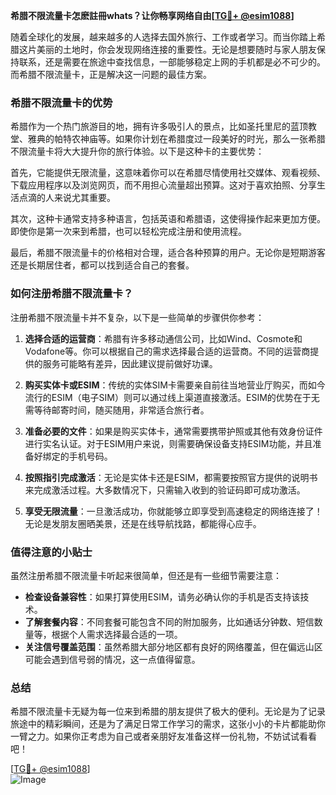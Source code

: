 **希腊不限流量卡怎麽註冊whats？让你畅享网络自由[[TG💪+ @esim1088](https://t.me/s/esim1088)]**

随着全球化的发展，越来越多的人选择去国外旅行、工作或者学习。而当你踏上希腊这片美丽的土地时，你会发现网络连接的重要性。无论是想要随时与家人朋友保持联系，还是需要在旅途中查找信息，一部能够稳定上网的手机都是必不可少的。而希腊不限流量卡，正是解决这一问题的最佳方案。

### 希腊不限流量卡的优势

希腊作为一个热门旅游目的地，拥有许多吸引人的景点，比如圣托里尼的蓝顶教堂、雅典的帕特农神庙等。如果你计划在希腊度过一段美好的时光，那么一张希腊不限流量卡将大大提升你的旅行体验。以下是这种卡的主要优势：

首先，它能提供无限流量，这意味着你可以在希腊尽情使用社交媒体、观看视频、下载应用程序以及浏览网页，而不用担心流量超出预算。这对于喜欢拍照、分享生活点滴的人来说尤其重要。

其次，这种卡通常支持多种语言，包括英语和希腊语，这使得操作起来更加方便。即使你是第一次来到希腊，也可以轻松完成注册和使用流程。

最后，希腊不限流量卡的价格相对合理，适合各种预算的用户。无论你是短期游客还是长期居住者，都可以找到适合自己的套餐。

### 如何注册希腊不限流量卡？

注册希腊不限流量卡并不复杂，以下是一些简单的步骤供你参考：

1. **选择合适的运营商**：希腊有许多移动通信公司，比如Wind、Cosmote和Vodafone等。你可以根据自己的需求选择最合适的运营商。不同的运营商提供的服务可能略有差异，因此建议提前做好功课。

2. **购买实体卡或ESIM**：传统的实体SIM卡需要亲自前往当地营业厅购买，而如今流行的ESIM（电子SIM）则可以通过线上渠道直接激活。ESIM的优势在于无需等待邮寄时间，随买随用，非常适合旅行者。

3. **准备必要的文件**：如果是购买实体卡，通常需要携带护照或其他有效身份证件进行实名认证。对于ESIM用户来说，则需要确保设备支持ESIM功能，并且准备好绑定的手机号码。

4. **按照指引完成激活**：无论是实体卡还是ESIM，都需要按照官方提供的说明书来完成激活过程。大多数情况下，只需输入收到的验证码即可成功激活。

5. **享受无限流量**：一旦激活成功，你就能够立即享受到高速稳定的网络连接了！无论是发朋友圈晒美景，还是在线导航找路，都能得心应手。

### 值得注意的小贴士

虽然注册希腊不限流量卡听起来很简单，但还是有一些细节需要注意：

- **检查设备兼容性**：如果打算使用ESIM，请务必确认你的手机是否支持该技术。
- **了解套餐内容**：不同套餐可能包含不同的附加服务，比如通话分钟数、短信数量等，根据个人需求选择最合适的一项。
- **关注信号覆盖范围**：虽然希腊大部分地区都有良好的网络覆盖，但在偏远山区可能会遇到信号弱的情况，这一点值得留意。

### 总结

希腊不限流量卡无疑为每一位来到希腊的朋友提供了极大的便利。无论是为了记录旅途中的精彩瞬间，还是为了满足日常工作学习的需求，这张小小的卡片都能助你一臂之力。如果你正考虑为自己或者亲朋好友准备这样一份礼物，不妨试试看看吧！

[[TG💪+ @esim1088](https://t.me/s/esim1088)]  
![Image](https://i.postimg.cc/4NQfJmqS/Snipaste-2025-05-13-00-14-12.png)